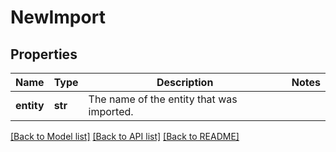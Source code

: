 # NewImport


## Properties
Name | Type | Description | Notes
------------ | ------------- | ------------- | -------------
**entity** | **str** | The name of the entity that was imported. | 

[[Back to Model list]](../README.md#documentation-for-models) [[Back to API list]](../README.md#documentation-for-api-endpoints) [[Back to README]](../README.md)


